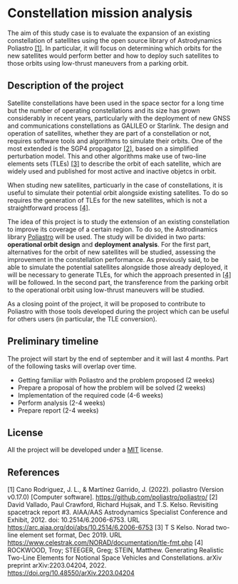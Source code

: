 # Constellation mission analysis

The aim of this study case is to evaluate the expansion of an existing constellation of satellites using the open source library of Astrodynamics Poliastro [[1]][poliastro]. In particular, it will focus on determining which orbits for the new satellites would perform better and how to deploy such satellites to those orbits using low-thrust maneuvers from a parking orbit.

## Description of the project

Satellite constellations have been used in the space sector for a long time but the number of operating constellations and its size has grown considerably in recent years, particularly with the deployment of new GNSS and communications constellations as GALILEO or Starlink. The design and operation of satellites, whether they are part of a constellation or not, requires software tools and algorithms to simulate their orbits. One of the most extended is the SGP4 propagator [[2]][vallado], based on a simplified perturbation model. This and other algorithms make use of two-line elements sets (TLEs) [[3]][kelso] to describe the orbit of each satellite, which are widely used and published for most active and inactive objetcs in orbit.

When studing new satellites, particuarly in the case of constellations, it is useful to simulate their potential orbit alongside existing satellites. To do so requires the generation of TLEs for the new satellites, which is not a straightforward process [[4]][rockwood].

The idea of this project is to study the extension of an existing constellation to improve its coverage of a certain region. To do so, the Astrodinamics library [Poliastro][poliastro] will be used. The study will be divided in two parts: **operational orbit design** and **deployment analysis**. For the first part, alternatives for the orbit of new satellites will be studied, assessing the improvement in the constellation performance. As previously said, to be able to simulate the potential satellites alongside those already deployed, it will be necessary to generate TLEs, for which the approach presented in [[4]][rockwood] will be followed. In the second part, the transference from the parking orbit to the operational orbit using low-thrust maneuvers will be studied.

As a closing point of the project, it will be proposed to contribute to Poliastro with those tools developed during the project which can be useful for others users (in particular, the TLE conversion).

## Preliminary timeline

The project will start by the end of september and it will last 4 months. Part of the following tasks will overlap over time.

- Getting familiar with Poliastro and the problem proposed (2 weeks)
- Prepare a proposal of how the problem will be solved (2 weeks)
- Implementation of the required code (4-6 weeks)
- Perform analysis (2-4 weeks)
- Prepare report (2-4 weeks)


## License

All the project will be developed under a [MIT][mit] license.

## References


[1] Cano Rodriguez, J. L., & Martínez Garrido, J. (2022). poliastro (Version v0.17.0) [Computer software]. https://github.com/poliastro/poliastro/
[2] David Vallado, Paul Crawford, Richard Hujsak, and T.S. Kelso. Revisiting spacetrack report #3. AIAA/AAS Astrodynamics Specialist Conference and Exhibit, 2012. doi: 10.2514/6.2006-6753. URL https://arc.aiaa.org/doi/abs/10.2514/6.2006-6753
[3] T S Kelso. Norad two-line element set format, Dec 2019. URL https://www.celestrak.com/NORAD/documentation/tle-fmt.php
[4] ROCKWOOD, Troy; STEEGER, Greg; STEIN, Matthew. Generating Realistic Two-Line Elements for Notional Space Vehicles and Constellations. arXiv preprint arXiv:2203.04204, 2022. https://doi.org/10.48550/arXiv.2203.04204

[//]: # (These are reference links used in the text)

   [poliastro]: <https://github.com/poliastro/poliastro>
   [rockwood]: <https://doi.org/10.48550/arXiv.2203.04204>
   [mit]: <https://github.com/git/git-scm.com/blob/main/MIT-LICENSE.txt>
   [kelso]: <https://www.celestrak.com/NORAD/documentation/tle-fmt.php>
   [vallado]: < https://arc.aiaa.org/doi/abs/10.2514/6.2006-6753>